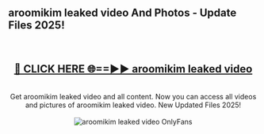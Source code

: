 <h2>aroomikim leaked video And Photos - Update Files 2025!</h2>
<br>
<div align="center">
<h2><a href="https://linkcuts.com/hfmhzwbr" rel="nofollow">🔴 CLICK HERE 🌐==►► aroomikim leaked video</a></h2>
<br>
Get aroomikim leaked video and all content. Now you can access all videos and pictures of aroomikim leaked video. New Updated Files 2025!
<br>
<br>
<a href="https://linkcuts.com/hfmhzwbr" rel="nofollow" data-target="animated-image.originalLink"><img src="https://i.ibb.co.com/WyWwxjT/player-gif2.gif" alt="aroomikim leaked video OnlyFans" style="max-width: 100%; display: inline-block;" data-target="animated-image.originalImage"></a>
</div>
<br>